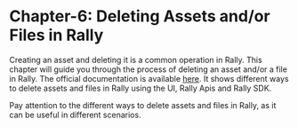 # Chapter-6: Deleting Assets and/or Files in Rally 

Creating an asset and deleting it is a common operation in Rally. This chapter will guide you through the process of deleting an asset and/or a file in Rally.
The official documentation is available [here](https://sdvi.my.site.com/support/s/article/How-To-Delete-Assets-And-Or-Files-In-Rally).
It shows different ways to delete assets and files in Rally using the UI, Rally Apis and Rally SDK.

Pay attention to the different ways to delete assets and files in Rally, as it can be useful in different scenarios.